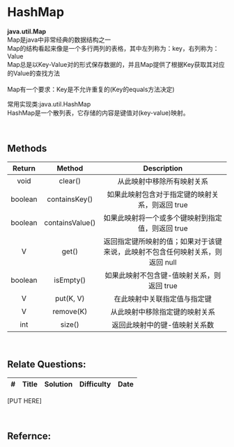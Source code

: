 # HashMap

**java.util.Map** <br>
Map是java中非常经典的数据结构之一<br>
Map的结构看起来像是一个多行两列的表格，其中左列称为：key，右列称为：Value<br>
Map总是以Key-Value对的形式保存数据的，并且Map提供了根据Key获取其对应的Value的查找方法<br>
<br>
Map有一个要求：Key是不允许重复的(Key的equals方法决定)<br>

常用实现类:java.util.HashMap<br>
HashMap是一个散列表，它存储的内容是键值对(key-value)映射。



<br>

## Methods

| Return | Method | Description | 
| :-: | :-: | :-: | 
| void |	clear() |          从此映射中移除所有映射关系|
| boolean |	containsKey() |          如果此映射包含对于指定键的映射关系，则返回 true|
| boolean | containsValue() |          如果此映射将一个或多个键映射到指定值，则返回 true|
| V	 | get() |          返回指定键所映射的值；如果对于该键来说，此映射不包含任何映射关系，则返回 null|
| boolean |	isEmpty() |          如果此映射不包含键-值映射关系，则返回 true|
| V	| put(K, V) |          在此映射中关联指定值与指定键|
| V	| remove(K) |          从此映射中移除指定键的映射关系|
| int	|size() |         返回此映射中的键-值映射关系数|

<br>

## Relate Questions:

| # | Title | Solution | Difficulty | Date |
|:-:|---|:-:|:-:|:-:|
[PUT HERE]

<br>

## Refernce:

[]()
